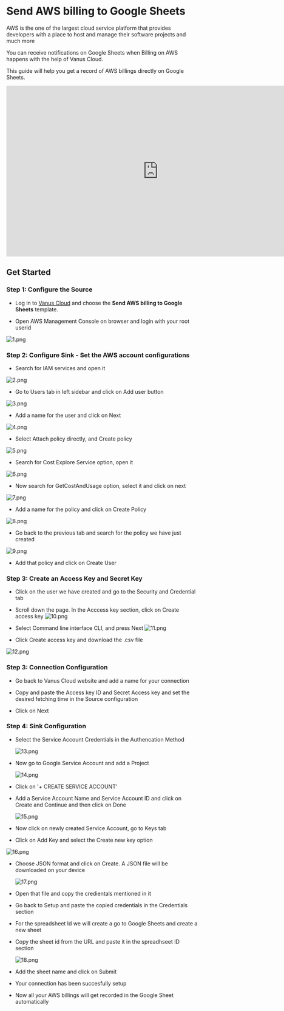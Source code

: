 # Send AWS billing to Google Sheets

AWS is the one of the largest cloud service platform that provides developers with a place to host and manage their software projects and much more

You can receive notifications on Google Sheets when Billing on AWS happens with the help of Vanus Cloud.

This guide will help you get a record of AWS billings directly on Google Sheets.

<iframe
  width="800"
  height="450"
  src="https://www.youtube.com/embed/KVqCJHHnzs8"
  title="YouTube video player"
  frameBorder="0"
  allowFullScreen={true}
  allow="accelerometer; autoplay; clipboard-write; encrypted-media; gyroscope; picture-in-picture; web-share"
></iframe>

## Get Started

### Step 1: Configure the Source

- Log in to [Vanus Cloud](https://cloud.vanus.ai/) and choose the **Send AWS billing to Google Sheets** template.

- Open AWS Management Console on browser and login with your root userid

![1.png](imgs/aws-to-sheets-1.PNG)

### Step 2: Configure Sink - Set the AWS account configurations

- Search for IAM services and open it

![2.png](imgs/aws-to-sheets-2.PNG)

- Go to Users tab in left sidebar and click on Add user button

![3.png](imgs/aws-to-sheets-3.PNG)

- Add a name for the user and click on Next

![4.png](imgs/aws-to-sheets-4.PNG)

- Select Attach policy directly, and Create policy

![5.png](imgs/aws-to-sheets-5.PNG)

- Search for Cost Explore Service option, open it

![6.png](imgs/aws-to-sheets-6.PNG)

- Now search for GetCostAndUsage option, select it and click on next

![7.png](imgs/aws-to-sheets-7.PNG)

- Add a name for the policy and click on Create Policy

![8.png](imgs/aws-to-sheets-8.PNG)

- Go back to the previous tab and search for the policy we have just created

![9.png](imgs/aws-to-sheets-9.PNG)

- Add that policy and click on Create User

### Step 3: Create an Access Key and Secret Key

- Click on the user we have created and go to the Security and Credential tab

- Scroll down the page. In the Acccess key section, click on Create access key
  ![10.png](imgs/aws-to-sheets-10.PNG)

- Select Command line interface CLI, and press Next
  ![11.png](imgs/aws-to-sheets-11.PNG)

- Click Create access key and download the .csv file

![12.png](imgs/aws-to-sheets-12.PNG)

### Step 3: Connection Configuration

- Go back to Vanus Cloud website and add a name for your connection

- Copy and paste the Access key ID and Secret Access key and set the desired fetching time in the Source configuration

- Click on Next

### Step 4: Sink Configuration

- Select the Service Account Credentials in the Authencation Method

  ![13.png](imgs/aws-to-sheets-13.PNG)

- Now go to Google Service Account and add a Project

  ![14.png](imgs/aws-to-sheets-14.PNG)

- Click on '+ CREATE SERVICE ACCOUNT'

- Add a Service Account Name and Service Account ID and click on Create and Continue and then click on Done

  ![15.png](imgs/aws-to-sheets-15.PNG)

- Now click on newly created Service Account, go to Keys tab

- Click on Add Key and select the Create new key option

![16.png](imgs/aws-to-sheets-16.PNG)

- Choose JSON format and click on Create. A JSON file will be downloaded on your device

  ![17.png](imgs/aws-to-sheets-17.PNG)

- Open that file and copy the credientals mentioned in it

- Go back to Setup and paste the copied credentials in the Credentials section

- For the spreadsheet Id we will create a go to Google Sheets and create a new sheet

- Copy the sheet id from the URL and paste it in the spreadhseet ID section

  ![18.png](imgs/aws-to-sheets-18.PNG)

- Add the sheet name and click on Submit

- Your connection has been succesfully setup

- Now all your AWS billings will get recorded in the Google Sheet automatically
